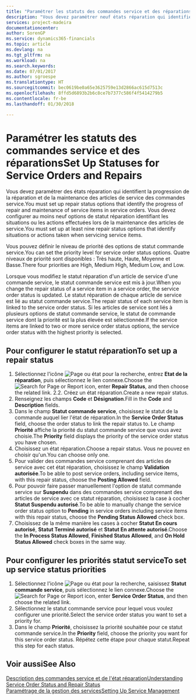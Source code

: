 ```yaml
---
title: "Paramétrer les statuts des commandes service et des réparations | Microsoft Docs"
description: "Vous devez paramétrer neuf états réparation qui identifient la progression de la réparation et de la maintenance des articles de service des commandes service."
services: project-madeira
documentationcenter: 
author: SorenGP
ms.service: dynamics365-financials
ms.topic: article
ms.devlang: na
ms.tgt_pltfrm: na
ms.workload: na
ms.search.keywords: 
ms.date: 07/01/2017
ms.author: sgroespe
ms.translationtype: HT
ms.sourcegitcommit: bec0619be0a65e3625759e13d2866ac615d7513c
ms.openlocfilehash: 8ffd5d6893b2b6c8ce7b7377c586f4f5414279b5
ms.contentlocale: fr-be
ms.lasthandoff: 01/30/2018

---
```

# <a name="set-up-statuses-for-service-orders-and-repairs"></a><span data-ttu-id="59826-103">Paramétrer les statuts des commandes service et des réparations</span><span class="sxs-lookup"><span data-stu-id="59826-103">Set Up Statuses for Service Orders and Repairs</span></span>
<span data-ttu-id="59826-104">Vous devez paramétrer des états réparation qui identifient la progression de la réparation et de la maintenance des articles de service des commandes service.</span><span class="sxs-lookup"><span data-stu-id="59826-104">You must set up repair status options that identify the progress of repair and maintenance of service items in service orders.</span></span> <span data-ttu-id="59826-105">Vous devez configurer au moins neuf options de statut réparation identifiant les situations ou les actions effectuées lors de la maintenance des articles de service.</span><span class="sxs-lookup"><span data-stu-id="59826-105">You must set up at least nine repair status options that identify situations or actions taken when servicing service items.</span></span>  

<span data-ttu-id="59826-106">Vous pouvez définir le niveau de priorité des options de statut commande service.</span><span class="sxs-lookup"><span data-stu-id="59826-106">You can set the priority level for service order status options.</span></span> <span data-ttu-id="59826-107">Quatre niveaux de priorité sont disponibles : Très haute, Haute, Moyenne et Basse.</span><span class="sxs-lookup"><span data-stu-id="59826-107">There four priorities are High, Medium High, Medium Low, and Low.</span></span>  
  
<span data-ttu-id="59826-108">Lorsque vous modifiez le statut réparation d'un article de service d'une commande service, le statut commande service est mis à jour.</span><span class="sxs-lookup"><span data-stu-id="59826-108">When you change the repair status of a service item in a service order, the service order status is updated.</span></span> <span data-ttu-id="59826-109">Le statut réparation de chaque article de service est lié au statut commande service.</span><span class="sxs-lookup"><span data-stu-id="59826-109">The repair status of each service item is linked to the service order status.</span></span> <span data-ttu-id="59826-110">Si les articles de service sont liés à plusieurs options de statut commande service, le statut de commande service dont la priorité est la plus élevée est sélectionnée.</span><span class="sxs-lookup"><span data-stu-id="59826-110">If the service items are linked to two or more service order status options, the service order status with the highest priority is selected.</span></span>  

## <a name="to-set-up-a-repair-status"></a><span data-ttu-id="59826-111">Pour configurer le statut réparation</span><span class="sxs-lookup"><span data-stu-id="59826-111">To set up a repair status</span></span>  
1. <span data-ttu-id="59826-112">Sélectionnez l'icône ![Page ou état pour la recherche](media/ui-search/search_small.png "Page ou état pour la recherche"), entrez **Etat de la réparation**, puis sélectionnez le lien connexe.</span><span class="sxs-lookup"><span data-stu-id="59826-112">Choose the ![Search for Page or Report](media/ui-search/search_small.png "Search for Page or Report icon") icon, enter **Repair Status**, and then choose the related link.</span></span> <span data-ttu-id="59826-113">2.</span><span class="sxs-lookup"><span data-stu-id="59826-113">2.</span></span> <span data-ttu-id="59826-114">Créez un état réparation.</span><span class="sxs-lookup"><span data-stu-id="59826-114">Create a new repair status.</span></span>  
3. <span data-ttu-id="59826-115">Renseignez les champs **Code** et **Désignation**.</span><span class="sxs-lookup"><span data-stu-id="59826-115">Fill in the **Code** and **Description** fields.</span></span>  
4. <span data-ttu-id="59826-116">Dans le champ **Statut commande service**, choisissez le statut de la commande auquel lier l'état de réparation.</span><span class="sxs-lookup"><span data-stu-id="59826-116">In the **Service Order Status** field, choose the order status to link the repair status to.</span></span> <span data-ttu-id="59826-117">Le champ **Priorité** affiche la priorité du statut commande service que vous avez choisie.</span><span class="sxs-lookup"><span data-stu-id="59826-117">The **Priority** field displays the priority of the service order status you have chosen.</span></span>  
5. <span data-ttu-id="59826-118">Choisissez un état réparation.</span><span class="sxs-lookup"><span data-stu-id="59826-118">Choose a repair status.</span></span> <span data-ttu-id="59826-119">Vous ne pouvez en choisir qu'un.</span><span class="sxs-lookup"><span data-stu-id="59826-119">You can choose only one.</span></span>  
6. <span data-ttu-id="59826-120">Pour valider des commandes service comprenant des articles de service avec cet état réparation, choisissez le champ **Validation autorisée**.</span><span class="sxs-lookup"><span data-stu-id="59826-120">To be able to post service orders, including service items, with this repair status, choose the **Posting Allowed** field.</span></span>  
7. <span data-ttu-id="59826-121">Pour pouvoir faire passer manuellement l'option de statut commande service sur **Suspendu** dans des commandes service comprenant des articles de service avec ce statut réparation, choisissez la case à cocher **Statut Suspendu autorisé**.</span><span class="sxs-lookup"><span data-stu-id="59826-121">To be able to manually change the service order status option to **Pending** in service orders including service items with this repair status, choose the **Pending Status Allowed** check box.</span></span>  
8. <span data-ttu-id="59826-122">Choisissez de la même manière les cases à cocher **Statut En cours autorisé**, **Statut Terminé autorisé** et **Statut En attente autorisé**.</span><span class="sxs-lookup"><span data-stu-id="59826-122">Choose the **In Process Status Allowed**, **Finished Status Allowed**, and **On Hold Status Allowed** check boxes in the same way.</span></span>
  
## <a name="to-set-up-service-status-priorities"></a><span data-ttu-id="59826-123">Pour configurer les priorités statut service</span><span class="sxs-lookup"><span data-stu-id="59826-123">To set up service status priorities</span></span>  
1. <span data-ttu-id="59826-124">Sélectionnez l'icône ![Page ou état pour la recherche](media/ui-search/search_small.png "Page ou état pour la recherche"), saisissez **Statut commande service**, puis sélectionnez le lien connexe.</span><span class="sxs-lookup"><span data-stu-id="59826-124">Choose the ![Search for Page or Report](media/ui-search/search_small.png "Search for Page or Report icon") icon, enter **Service Order Status**, and then choose the related link.</span></span>  
2. <span data-ttu-id="59826-125">Sélectionnez le statut commande service pour lequel vous voulez configurer une priorité.</span><span class="sxs-lookup"><span data-stu-id="59826-125">Select the service order status you want to set a priority for.</span></span>  
3. <span data-ttu-id="59826-126">Dans le champ **Priorité**, choisissez la priorité souhaitée pour ce statut commande service.</span><span class="sxs-lookup"><span data-stu-id="59826-126">In the **Priority** field, choose the priority you want for this service order status.</span></span> <span data-ttu-id="59826-127">Répétez cette étape pour chaque statut.</span><span class="sxs-lookup"><span data-stu-id="59826-127">Repeat this step for each status.</span></span>  
  
## <a name="see-also"></a><span data-ttu-id="59826-128">Voir aussi</span><span class="sxs-lookup"><span data-stu-id="59826-128">See Also</span></span>  
[<span data-ttu-id="59826-129">Description des commandes service et de l'état réparation</span><span class="sxs-lookup"><span data-stu-id="59826-129">Understanding Service Order Status and Repair Status</span></span>]()  
[<span data-ttu-id="59826-130">Paramétrage de la gestion des services</span><span class="sxs-lookup"><span data-stu-id="59826-130">Setting Up Service Management</span></span>](service-setup-service.md)  

